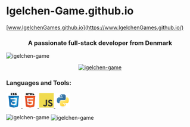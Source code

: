 # Igelchen-Game.github.io
[www.IgelchenGames.github.io](https://www.IgelchenGames.github.io/)

<h3 align="center">A passionate full-stack developer from Denmark</h3>

<p align="left"> <img src="https://komarev.com/ghpvc/?username=igelchen-game&label=Profile%20views&color=0e75b6&style=flat" alt="igelchen-game" /> </p>

<p align="center"> <a href="https://github.com/ryo-ma/github-profile-trophy"><img src="https://github-profile-trophy.vercel.app/?username=igelchen-game" alt="igelchen-game" /></a> </p>

</p>

<h3 align="left">Languages and Tools:</h3>
<p align="left"> <a href="https://www.w3schools.com/css/" target="_blank" rel="noreferrer"> <img src="https://raw.githubusercontent.com/devicons/devicon/master/icons/css3/css3-original-wordmark.svg" alt="css3" width="40" height="40"/> </a> <a href="https://www.w3.org/html/" target="_blank" rel="noreferrer"> <img src="https://raw.githubusercontent.com/devicons/devicon/master/icons/html5/html5-original-wordmark.svg" alt="html5" width="40" height="40"/> </a> <a href="https://developer.mozilla.org/en-US/docs/Web/JavaScript" target="_blank" rel="noreferrer"> <img src="https://raw.githubusercontent.com/devicons/devicon/master/icons/javascript/javascript-original.svg" alt="javascript" width="40" height="40"/> </a> <a href="https://www.python.org" target="_blank" rel="noreferrer"> <img src="https://raw.githubusercontent.com/devicons/devicon/master/icons/python/python-original.svg" alt="python" width="40" height="40"/> </a> </p>

<p><img align="left" src="https://github-readme-stats.vercel.app/api/top-langs?username=igelchen-game&show_icons=true&locale=en&layout=compact" alt="igelchen-game" /></p>

<p>&nbsp;<img align="center" src="https://github-readme-stats.vercel.app/api?username=igelchen-game&show_icons=true&locale=en" alt="igelchen-game" /></p>
